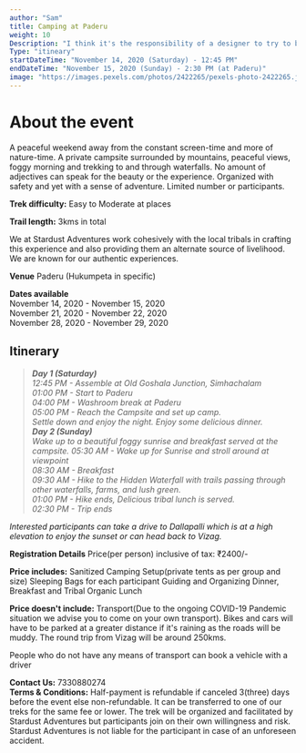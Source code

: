 ```yaml
---
author: "Sam"
title: Camping at Paderu
weight: 10
Description: "I think it's the responsibility of a designer to try to break rules and barriers"
Type: "itineary"
startDateTime: "November 14, 2020 (Saturday) - 12:45 PM"
endDateTime: "November 15, 2020 (Sunday) - 2:30 PM (at Paderu)"
image: "https://images.pexels.com/photos/2422265/pexels-photo-2422265.jpeg?auto=compress&cs=tinysrgb&dpr=1&w=500"
---
```


# About the event 
A peaceful weekend away from the constant screen-time and more of nature-time. A private campsite surrounded by mountains, peaceful views, foggy morning and trekking to and through waterfalls. No amount of adjectives can speak for the beauty or the experience. Organized with safety and yet with a sense of adventure. Limited number or participants.

**Trek difficulty:** Easy to Moderate at places

**Trail length:** 3kms in total

We at Stardust Adventures work cohesively with the local tribals in crafting this experience and also providing them an alternate source of livelihood. We are known for our authentic experiences.

**Venue** Paderu (Hukumpeta in specific)

**Dates available**  
November 14, 2020 - November 15, 2020  
November 21, 2020 - November 22, 2020  
November 28, 2020 - November 29, 2020  



## **Itinerary**

> ***Day 1 (Saturday)**  
> 12:45 PM - Assemble at Old Goshala Junction, Simhachalam  
> 01:00 PM - Start to Paderu  
> 04:00 PM - Washroom break at Paderu  
> 05:00 PM - Reach the Campsite and set up camp.  
> Settle down and enjoy the night. Enjoy some delicious dinner.  
> **Day 2 (Sunday)**  
> Wake up to a beautiful foggy sunrise and breakfast served at the campsite. 
> 05:30 AM - Wake up for Sunrise and stroll around at viewpoint  
> 08:30 AM - Breakfast  
> 09:30 AM - Hike to the Hidden Waterfall with trails passing through other waterfalls, farms, and lush green.  
> 01:00 PM - Hike ends, Delicious tribal lunch is served.  
> 02:30 PM - Trip ends*  

*Interested participants can take a drive to Dallapalli which is at a high elevation to enjoy the sunset or can head back to Vizag.*  

**Registration Details**
Price(per person) inclusive of tax: ₹2400/-

**Price includes:** 
Sanitized Camping Setup(private tents as per group and size)
Sleeping Bags for each participant
Guiding and Organizing
Dinner, Breakfast and Tribal Organic Lunch

**Price doesn't include:** Transport(Due to the ongoing COVID-19 Pandemic situation we advise you to come on your own transport). Bikes and cars will have to be parked at a greater distance if it's raining as the roads will be muddy. The round trip from Vizag will be around 250kms.

People who do not have any means of transport can book a vehicle with a driver
 
**Contact Us:** 7330880274  
**Terms & Conditions:**
Half-payment is refundable if canceled 3(three) days before the event else non-refundable. It can be transferred to one of our treks for the same fee or lower. The trek will be organized and facilitated by Stardust Adventures but participants join on their own willingness and risk. Stardust Adventures is not liable for the participant in case of an unforeseen accident.